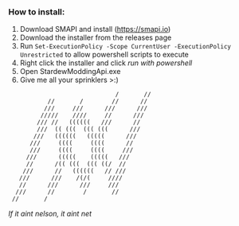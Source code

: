### How to install:
 
1. Download SMAPI and install (https://smapi.io)
2. Download the installer from the releases page
3. Run `Set-ExecutionPolicy -Scope CurrentUser -ExecutionPolicy Unrestricted` to allow powershell scripts to execute
4. Right click the installer and click *run with powershell*
4. Open StardewModdingApi.exe
5. Give me all your sprinklers >:)



```                                          
                              /       //  
           //       /        //      //   
          ///     ///      ///      ///  
         /////    ////     //      ///     
        /// //   ((((((   ///      //      
        ///  (( (((  ((( (((      ///     
       ///   ((((((   (((((      ///     
      ///     ((((     ((((      //      
      ///     ((((     ((((     ///       
     ///      (((((    (((((   ///         
     //      /(( (((  ((( ((/  //         
    ///      //   ((((((   // ///      
   ///      ///    /(/(     ////
   //      ///      ///     ///
  ///      //        /       //
 //       /
```
*If it aint nelson, it aint net*
